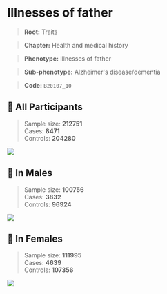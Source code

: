 # Illnesses of father
> **Root:** Traits  

> **Chapter:** Health and medical history  

> **Phenotype:** Illnesses of father  

> **Sub-phenotype:** Alzheimer's disease/dementia  

> **Code:** `B20107_10`

## 🧪 All Participants  
> Sample size: **212751**  
> Cases: **8471**  
> Controls: **204280**
<img src="/Traits/Figures/ALL/B20107_10.png"/>
<CsvTable src="/Traits/Data/ALL/LG_B20107_10.csv" label="🔍 View full results" />

## 👨 In Males  
> Sample size: **100756**  
> Cases: **3832**  
> Controls: **96924**
<img src="/Traits/Figures/Male/B20107_10.png"/>
<CsvTable src="/Traits/Data/Male/LG_B20107_10.csv" label="🔍 View full results" />

## 👩 In Females  
> Sample size: **111995**  
> Cases: **4639**  
> Controls: **107356**
<img src="/Traits/Figures/Female/B20107_10.png"/>
<CsvTable src="/Traits/Data/Female/LG_B20107_10.csv" label="🔍 View full results" />
